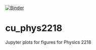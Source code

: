[![Binder](https://mybinder.org/badge_logo.svg)](https://mybinder.org/v2/gh/pwittich/cu_phys2218.git/HEAD)
# cu_phys2218
Jupyter plots for figures for Physics 2218
